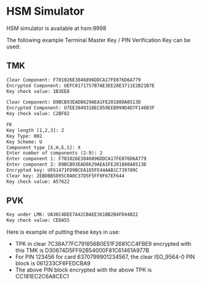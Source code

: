 # HSM Simulator

HSM simulator is available at hsm:9998

The following example Terminal Master Key / PIN Verification Key can be used:

## TMK

```txt
Clear Component: F701026E3846896DDCA17FE076D6A779
Encrypted Component: UEFC0171757B7AE3EE28E3711E2B21B7E
Key check value: 1B3EE8

Clear Component: D9BCB93EAD8629AEA1FE201080A8513D
Encrypted Component: U7EE3849318EC859EEB999D4D7F146B3F
Key check value: C2BF82

FK
Key length [1,2,3]: 2
Key Type: 002
Key Scheme: U
Component type [X,H,E,S]: X
Enter number of components (2-9): 2
Enter component 1: F701026E3846896DDCA17FE076D6A779
Enter component 2: D9BCB93EAD8629AEA1FE201080A8513D
Encrypted key: UF61471FD9BCEA1D5FE44AAB1C739789C
Clear key: 2EBDBB5095C0A0C37D5F5FF0F67EF644
Key check value: A57622
```

## PVK

```txt
Key under LMK: UA36C4DEE7A42CBAEE361BB2B4FD44B22
Key check value: CEDA55
```

Here is example of putting these keys in use:

* TPK in clear 7C38A77FC791856B0E51F2681CC4FBE9 encrypted with this TMK is D30674D5FF92B54000F81C61461A977B
* For PIN 123456 for card 6370799901234567, the clear ISO_9564-0 PIN block is 061233CF6FEDCBA9
* The above PIN block encrypted with the above TPK is CC181EC2C6A8CEC1